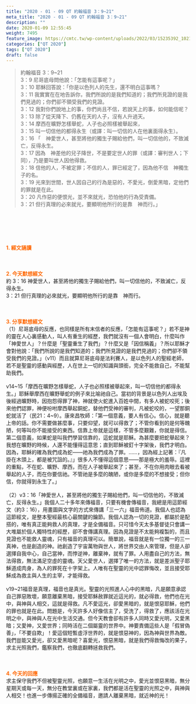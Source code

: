 ```yaml
---
title: "2020 - 01 - 09 QT 約翰福音 3：9~21"
meta_title: "2020 - 01 - 09 QT 約翰福音 3：9~21"
description: ""
date: 2020-01-09 12:55:45
weight: 7495
feature_image: https://cmtc.tw/wp-content/uploads/2022/03/15235392_10211799862337740_180693556567566654_o-1.webp
categories: ["QT 2020"]
tags: ["QT 2020"]
draft: false
---
```


<blockquote>約翰福音 3：9~21<br />
3：9 尼哥底母問他說：「怎能有這事呢？」<br />
3：10 耶穌回答說：「你是以色列人的先生，還不明白這事嗎？<br />
3：11 我實實在在地告訴你，我們所說的是我們知道的；我們所見證的是我們見過的；你們卻不領受我們的見證。<br />
3：12 我對你們說地上的事，你們尚且不信，若說天上的事，如何能信呢？<br />
3：13 除了從天降下、仍舊在天的人子，沒有人升過天。<br />
3：14 摩西在曠野怎樣舉蛇，人子也必照樣被舉起來，<br />
3：15 叫一切信他的都得永生（或譯：叫一切信的人在他裏面得永生）。<br />
3：16 「　神愛世人，甚至將他的獨生子賜給他們，叫一切信他的，不致滅亡，反得永生。<br />
3：17 因為　神差他的兒子降世，不是要定世人的罪（或譯：審判世人；下同），乃是要叫世人因他得救。<br />
3：18 信他的人，不被定罪；不信的人，罪已經定了，因為他不信　神獨生子的名。<br />
3：19 光來到世間，世人因自己的行為是惡的，不愛光，倒愛黑暗，定他們的罪就是在此。<br />
3：20 凡作惡的便恨光，並不來就光，恐怕他的行為受責備。<br />
3：21 但行真理的必來就光，要顯明他所行的是靠　神而行。」</blockquote><br />
&nbsp;<br />
<br />
&nbsp;<br />
<br />
<span style="color: #ff6600;"><strong>1. </strong><strong>經文誦讀</strong></span><br />
<br />
<span style="color: #ff6600;"><strong> </strong></span><br />
<br />
<span style="color: #ff6600;"><strong>2. 今天默想</strong><strong>經文<br />
</strong></span>約 3：16 神愛世人，甚至將他的獨生子賜給他們，叫一切信他的，不致滅亡，反得永生。<br />
3：21 但行真理的必來就光，要顯明他所行的是靠　神而行。<br />
<br />
&nbsp;<br />
<br />
<span style="color: #ff6600;"><strong>3. 分享默想經文<br />
</strong></span>（1）尼哥底母的反應，也同樣是所有末信者的反應，「怎能有這事呢？」若不是神的靈在人心裏感動人，叫人有重生的經歷，我們就沒有一個人會明白，什麼叫作「神愛世人」？什麼是「聖靈重生了我們」？什麼又是「因信稱義」？所以耶穌才會對他說：「我們所說的是我們知道的；我們所見證的是我們見過的；你們卻不領受我們的見證。」（v11）而且就算尼哥底母是法利賽人，是以色列人的聖經老師，若不是聖靈的感動與經歷，人在世上一切的知識與頭銜，完全不能救自己，不能幫助我們。<br />
<br />
v14~15「摩西在曠野怎樣舉蛇，人子也必照樣被舉起來，叫一切信他的都得永生。」耶穌舉摩西在曠野舉蛇的例子來比喻祂自己。當初的背景是以色列人出埃及後經過曠野時，因抱怨得罪了神，神就使火蛇進入百姓中間，有多人被蛇咬死；後來他們認罪，神便吩咐摩西舉起銅蛇，替他們受神的審判，凡被蛇咬的，一望那銅蛇就活了（民21：4~9）。康來昌牧師：「第一個意義，要人有信心。信心，就是聽上帝的話。你不需要做甚麼事，只要仰望，就可以得救了；不管你看到的是何等醜陋，何等叫你不能接受的東西。信靠上帝就是這樣，不管多麼艱難，你就是得信。第二個意義，如果蛇是叫我們學習信靠的，這蛇就是耶穌。為甚麼要把蛇舉起來？我想在曠野的時候，人還不能懂得這意思；直到耶穌被釘十字架後，我們才明白。因為，耶穌的確為我們成為蛇——祂為我們成為了罪。……，因為經上記著：『凡掛在木頭上，都是被咒詛的。』」很多人不懂得這個意思——那是極大的羞辱。這裡的重點，不在蛇、曠野、摩西，而在人子被舉起來了；甚至，不在你用肉眼去看被舉起的人子，而在你要信祂。不管祂是多麼的醜陋，或你是多麼的不想接受；但你信，你就得到永生了。」<br />
<br />
（2）v3：16「神愛世人，甚至將他的獨生子賜給他們，叫一切信他的，不致滅亡，反得永生。」我個人二十多年來傳福音，只要有機會傳福音，我總是用這節經文（約3：16），用畫圖與文字的方式來傳講「三一六」福音佈道。我個人也認為這節經文，是整本聖經最核心最關鍵的鑰節。我個人認為一切的見證，都屬於是配搭的，唯有真正能夠救人的真理，才是全備福音。只可惜今天太多基督徒只會講一大堆屬於個人獨特性的經歷，卻不會傳講真理。因為見證是不太能夠複製的，而且見證也不能救人靈魂，只有福音的真理可以。簡單說，福音就是有一位獨一的三一真神，也是創造的神。祂創造了宇宙萬物與世人，將世界交由人來管理，但是人卻選擇自我中心，自己當神，而悖逆神，離棄神，就有了罪。人用盡自己的方法，無法得救，無法滿足空虛的靈魂。天父愛世人，選擇了唯一的方法，就是差派聖子耶穌道成肉身，為人的罪死在十字架上。人唯有在聖靈的光中認罪悔改，並且接受耶穌成為救主與人生的主宰，才能得救。<br />
<br />
v19~21福音是真理，福音也是真光。聖靈的光照進人心中的黑暗，凡是願意承認自己罪惡敗壞，願意離棄黑暗，接受耶穌赦罪就近這光的，就必得救，他們也在光中，與神與人相交，這就是得救。凡不愛這光，卻愛黑暗的，就是恨惡耶穌，他們的罪也就是在此。問題是，今天許多人好像信主了，受洗了，得救了，應該活在光明之中，與神與人在光中生活交通。但今天教會卻有許多人同時又愛光明，又愛黑暗；又愛神，又愛世界；同時活在二個屬靈的世界中。神要責備這些人是「假冒偽善」，「不要自欺」！愛這個短暫虛浮世界的，就是恨惡神的，因為神與世界為敵。我們豈能又愛光，卻又愛黑暗呢？喜愛光，恨惡黑暗，就是我們得救悔改的果子，求主光照我們，鑑察我們，也徹底翻轉拯救我們。<br />
<br />
&nbsp;<br />
<br />
<span style="color: #ff6600;"><strong>4. 今天的回應<br />
</strong></span>求主保守我們不但被聖靈光照，也願意一生活在光明之中，愛光並恨惡黑暗，無分星期天或每一天，無分在教堂裏或在家裏，我們都是活在聖靈的光照之中，與神與人相交！也進一步傳揚正確的全備福音，邀請人離棄黑暗，就近神的光！
        